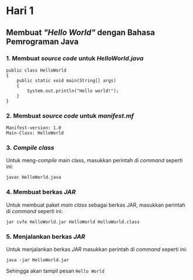# Hari 1

## Membuat *"Hello World"* dengan Bahasa Pemrograman Java
### 1. Membuat *source code* untuk *HelloWorld.java*
```
public class HelloWorld
{
    public static void main(String[] args)
    {
        System.out.println("Hello world!");
    }
}
```

### 2. Membuat *source code* untuk *manifest.mf*

```
Manifest-version: 1.0
Main-Class: HelloWorld
```

### 3. *Compile class*
Untuk meng-*compile* main class, masukkan perintah di *command* seperti ini:
```
javac HelloWorld.java
```

### 4. Membuat berkas *JAR*

Untuk membuat paket *main class* sebagai berkas JAR, masukkan perintah di *command* seperti ini:
```
jar cvfe HelloWorld.jar HelloWorld HelloWorld.class
```

### 5. Menjalankan berkas *JAR*
Untuk menjalankan berkas *JAR* masukkan perintah di *command* seperti ini:
```
java -jar HelloWorld.jar
```

Sehingga akan tampil pesan ``` Hello World ```